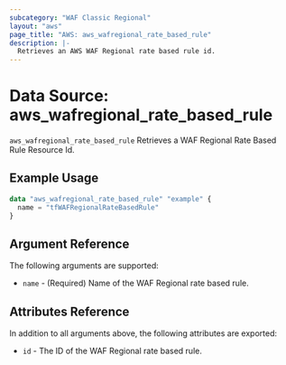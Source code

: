 ```yaml
---
subcategory: "WAF Classic Regional"
layout: "aws"
page_title: "AWS: aws_wafregional_rate_based_rule"
description: |-
  Retrieves an AWS WAF Regional rate based rule id.
---
```


# Data Source: aws_wafregional_rate_based_rule

`aws_wafregional_rate_based_rule` Retrieves a WAF Regional Rate Based Rule Resource Id.

## Example Usage

```terraform
data "aws_wafregional_rate_based_rule" "example" {
  name = "tfWAFRegionalRateBasedRule"
}
```

## Argument Reference

The following arguments are supported:

* `name` - (Required) Name of the WAF Regional rate based rule.

## Attributes Reference
In addition to all arguments above, the following attributes are exported:

* `id` - The ID of the WAF Regional rate based rule.
